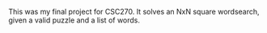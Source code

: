 This was my final project for CSC270.  It solves an NxN square wordsearch, given a valid puzzle and a list of words. 
